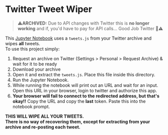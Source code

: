 # Twitter Tweet Wiper

> ⚠️**ARCHIVED:** Due to API changes with Twitter this is __no longer working__ and if, you'd have to pay for API calls... Good Job Twitter 🥲⚠️

This [Jupyter Notebook](https://jupyter.org/) uses a `tweets.js` from your Twitter archive and wipes **all** tweets.  
To use this project simply:

1. Request an archive on Twitter (Settings > Personal > Request Archive) & wait for it to be ready
2. Download your archive
3. Open it and extract the `tweets.js`. Place this file inside this directory.
4. Run the Jupyter Notebook.
5. While running the notebook will print out an URL and wait for an input. Open this URL in your browser, login to twitter and authorize this app.
6. **Your browser will fail to connect to the redirected address, but that's okay!!** Copy the URL and copy the **last** token. Paste this into the notebook prompt.

**THIS WILL WIPE ALL YOUR TWEETS.**  
**There is no way of recovering them, except for extracting from your archive and re-posting each tweet.**
